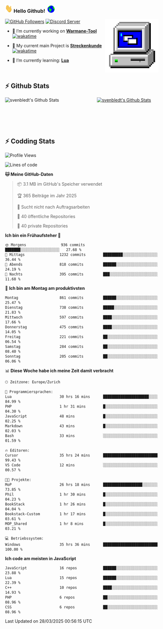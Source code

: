 ### <img src="https://github.com/svenbledt/svenbledt/blob/main/Assets/Hi.gif" height="28" width="24"> **Hello Github!** &nbsp;<img src="https://github.com/svenbledt/svenbledt/blob/main/Assets/Earth.gif" height="24" width="24">
[![GitHub Followers](https://img.shields.io/github/followers/svenbledt?label=Follow&style=flat-squaree&logo=github&labelColor=black&color=black&cacheSeconds=5)](https://github.com/svenbledt)
[![Discord Server](https://img.shields.io/discord/443405445831327754?style=flat-squeree&logo=discord&logoColor=white&label=Trojan%20Rotations%20Server&labelColor=black&color=gray&cacheSeconds=3650)](https://discord.gg/c6GZKjVhxw)
<img align="right" alt="PC GIF" src="https://github.com/svenbledt/svenbledt/blob/main/Assets/PC.gif" width="175" />

<p>

 - 🔭 I’m currently working on **[Warmane-Tool](https://github.com/svenbledt/Warmane-Bot)** [![wakatime](https://wakatime.com/badge/user/eb1cebc0-6a00-4f39-ab37-6770a4331515/project/b1c02622-6489-4920-898c-6e91c5bba727.svg)](https://wakatime.com/badge/user/eb1cebc0-6a00-4f39-ab37-6770a4331515/project/b1c02622-6489-4920-898c-6e91c5bba727)
 - 🔭 My current main Project is **[Streckenkunde](https://github.com/Streckenkunde)** [![wakatime](https://wakatime.com/badge/user/eb1cebc0-6a00-4f39-ab37-6770a4331515/project/8c10f4f0-0d09-4e0e-b526-eec4de9936b6.svg)](https://wakatime.com/badge/user/eb1cebc0-6a00-4f39-ab37-6770a4331515/project/8c10f4f0-0d09-4e0e-b526-eec4de9936b6)

 - 🌱 I’m currently learning: **[Lua](https://www.lua.org/)**
 
</p>

<br>

## :zap: Github Stats

<a href="https://github.com/svenbledt">
  <img align="left" src="https://github-readme-stats.vercel.app/api?username=svenbledt&show_icons=true&title_color=c9d1d9&icon_color=58a6da&text_color=c9d1d9&bg_color=0d1117&hide=issues" alt="svenbledt's Github Stats" width="60%">
 </a>
 <a href="https://github.com/svenbledt">
 <img src="https://github-readme-stats.vercel.app/api/top-langs/?username=svenbledt&show_icons=true&title_color=c9d1d9&icon_color=58a6da&text_color=c9d1d9&bg_color=0d1117" alt="svenbledt's Github Stats" width="35%">
 </a>

<br> <br> <br> <br> 
## :zap: Codding Stats

<!--START_SECTION:waka-->
![Profile Views](http://img.shields.io/badge/Profilansichten-2-blue)

![Lines of code](https://img.shields.io/badge/Seit%20Hallo%20Welt%20habe%20ich%20geschrieben-29.3%20million%20Codezeilen-blue)

**🐱 Meine GitHub-Daten** 

> 📦 3.1 MB im GitHub's Speicher verwendet 
 > 
> 🏆 365 Beiträge im Jahr 2025
 > 
> 🚫 Sucht nicht nach Auftragsarbeiten
 > 
> 📜 40 öffentliche Repositories 
 > 
> 🔑 40 private Repositories 
 > 
**Ich bin ein Frühaufsteher 🐤** 

```text
🌞 Morgens                936 commits         ███████░░░░░░░░░░░░░░░░░░   27.68 % 
🌆 Mittags                1232 commits        █████████░░░░░░░░░░░░░░░░   36.44 % 
🌃 Abends                 818 commits         ██████░░░░░░░░░░░░░░░░░░░   24.19 % 
🌙 Nachts                 395 commits         ███░░░░░░░░░░░░░░░░░░░░░░   11.68 % 
```
📅 **Ich bin am Montag am produktivsten** 

```text
Montag                   861 commits         ██████░░░░░░░░░░░░░░░░░░░   25.47 % 
Dienstag                 738 commits         █████░░░░░░░░░░░░░░░░░░░░   21.83 % 
Mittwoch                 597 commits         ████░░░░░░░░░░░░░░░░░░░░░   17.66 % 
Donnerstag               475 commits         ████░░░░░░░░░░░░░░░░░░░░░   14.05 % 
Freitag                  221 commits         ██░░░░░░░░░░░░░░░░░░░░░░░   06.54 % 
Samstag                  284 commits         ██░░░░░░░░░░░░░░░░░░░░░░░   08.40 % 
Sonntag                  205 commits         ██░░░░░░░░░░░░░░░░░░░░░░░   06.06 % 
```


📊 **Diese Woche habe ich meine Zeit damit verbracht** 

```text
🕑︎ Zeitzone: Europe/Zurich

💬 Programmiersprachen: 
Lua                      30 hrs 16 mins      █████████████████████░░░░   84.99 % 
PHP                      1 hr 31 mins        █░░░░░░░░░░░░░░░░░░░░░░░░   04.30 % 
JavaScript               48 mins             █░░░░░░░░░░░░░░░░░░░░░░░░   02.25 % 
Markdown                 43 mins             █░░░░░░░░░░░░░░░░░░░░░░░░   02.03 % 
Bash                     33 mins             ░░░░░░░░░░░░░░░░░░░░░░░░░   01.59 % 

🔥 Editoren: 
Cursor                   35 hrs 24 mins      █████████████████████████   99.43 % 
VS Code                  12 mins             ░░░░░░░░░░░░░░░░░░░░░░░░░   00.57 % 

🐱‍💻 Projekte: 
MoP                      26 hrs 18 mins      ██████████████████░░░░░░░   73.85 % 
Phil                     1 hr 30 mins        █░░░░░░░░░░░░░░░░░░░░░░░░   04.23 % 
BookStack                1 hr 26 mins        █░░░░░░░░░░░░░░░░░░░░░░░░   04.04 % 
Bookstack-Custom         1 hr 17 mins        █░░░░░░░░░░░░░░░░░░░░░░░░   03.61 % 
MOP_Shared               1 hr 8 mins         █░░░░░░░░░░░░░░░░░░░░░░░░   03.21 % 

💻 Betriebssystem: 
Windows                  35 hrs 36 mins      █████████████████████████   100.00 % 
```

**Ich code am meisten in JavaScript** 

```text
JavaScript               16 repos            ██████░░░░░░░░░░░░░░░░░░░   23.88 % 
Lua                      15 repos            ██████░░░░░░░░░░░░░░░░░░░   22.39 % 
C++                      10 repos            ████░░░░░░░░░░░░░░░░░░░░░   14.93 % 
PHP                      6 repos             ██░░░░░░░░░░░░░░░░░░░░░░░   08.96 % 
CSS                      6 repos             ██░░░░░░░░░░░░░░░░░░░░░░░   08.96 % 
```




 Last Updated on 28/03/2025 00:56:15 UTC
<!--END_SECTION:waka-->
